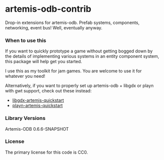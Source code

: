 artemis-odb-contrib
===================

Drop-in extensions for artemis-odb. Prefab systems, components, networking, 
event bus! Well, eventually anyway.

### When to use this
If you want to quickly prototype a game without getting bogged down by the
details of implementing various systems in an entity component system, 
this package will help get you started.

I use this as my toolkit for jam games. You are welcome to use it for 
whatever you need! 

Alternatively, if you want to properly set up artemis-odb + libgdx or playn 
with gwt support, check out these instead:
- [libgdx-artemis-quickstart](https://github.com/DaanVanYperen/libgdx-artemis-quickstart)
- [playn-artemis-quickstart](https://github.com/DaanVanYperen/playn-artemis-quickstart)

### Library Versions
Artemis-ODB 0.6.6-SNAPSHOT

### License
The primary license for this code is CC0.
